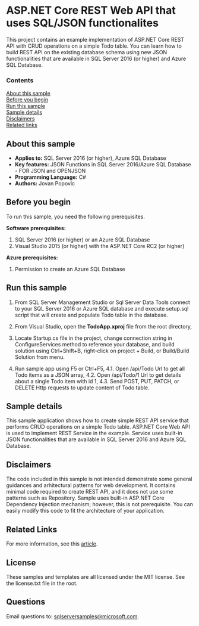 # ASP.NET Core REST Web API that uses SQL/JSON functionalites 

This project contains an example implementation of ASP.NET Core REST API with CRUD operations on a simple Todo table. You can learn how to build REST API on the existing database schema using new JSON functionalities that are available in SQL Server 2016 (or higher) and Azure SQL Database.

### Contents

[About this sample](#about-this-sample)<br/>
[Before you begin](#before-you-begin)<br/>
[Run this sample](#run-this-sample)<br/>
[Sample details](#sample-details)<br/>
[Disclaimers](#disclaimers)<br/>
[Related links](#related-links)<br/>

<a name=about-this-sample></a>

## About this sample

- **Applies to:** SQL Server 2016 (or higher), Azure SQL Database
- **Key features:** JSON Functions in SQL Server 2016/Azure SQL Database - FOR JSON and OPENJSON
- **Programming Language:** C#
- **Authors:** Jovan Popovic

<a name=before-you-begin></a>

## Before you begin

To run this sample, you need the following prerequisites.

**Software prerequisites:**

1. SQL Server 2016 (or higher) or an Azure SQL Database
2. Visual Studio 2015 (or higher) with the ASP.NET Core RC2 (or higher)

**Azure prerequisites:**

1. Permission to create an Azure SQL Database

<a name=run-this-sample></a>

## Run this sample

1. From SQL Server Management Studio or Sql Server Data Tools connect to your SQL Server 2016 or Azure SQL database and execute setup.sql script that will create and populate Todo table in the database.

2. From Visual Studio, open the **TodoApp.xproj** file from the root directory,

3. Locate Startup.cs file in the project, change connection string in ConfigureServices method to reference your database, and build solution using Ctrl+Shift+B, right-click on project + Build, or Build/Build Solution from menu.

4. Run sample app using F5 or Ctrl+F5,
4.1. Open /api/Todo Url to get all Todo items as a JSON array,
4.2. Open /api/Todo/1 Url to get details about a single Todo item with id 1,
4.3. Send POST, PUT, PATCH, or DELETE Http requests to update content of Todo table.

<a name=sample-details></a>

## Sample details

This sample application shows how to create simple REST API service that performs CRUD operations on a simple Todo table.
ASP.NET Core Web API is used to implement REST Service in the example.
Service uses built-in JSON functionalities that are available in SQL Server 2016 and Azure SQL Database.

<a name=disclaimers></a>

## Disclaimers
The code included in this sample is not intended demonstrate some general guidances and arhitectural patterns for web development. It contains minimal code required to create REST API, and it does not use some patterns such as Repository. Sample uses built-in ASP.NET Core Dependency Injection mechanism; however, this is not prerequisite.
You can easily modify this code to fit the architecture of your application.

<a name=related-links></a>

## Related Links

For more information, see this [article](http://www.codeproject.com/Articles/1106622/Building-Web-API-REST-services-on-Azure-SQL-Databa).

## License
These samples and templates are all licensed under the MIT license. See the license.txt file in the root.

## Questions
Email questions to: sqlserversamples@microsoft.com.